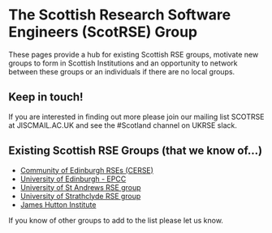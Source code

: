 # The Scottish Research Software Engineers (ScotRSE) Group

These pages provide a hub for existing Scottish RSE groups, motivate new groups to form in Scottish Institutions and an opportunity to network between these groups or an individuals if there are no local groups. 

## Keep in touch!

If you are interested in finding out more please join our mailing list SCOTRSE at JISCMAIL.AC.UK and see the #Scotland channel on UKRSE slack.

## Existing Scottish RSE Groups (that we know of...)

* [Community of Edinburgh RSEs (CERSE)](https://cerse.github.io)
* [University of Edinburgh - EPCC](https://www.epcc.ed.ac.uk)
* [University of St Andrews RSE group](https://rse.cs.st-andrews.ac.uk/)
* [University of Strathclyde RSE group](https://www.strath.ac.uk/science/computerinformationsciences/hackyhour/)
* [James Hutton Institute](https://www.hutton.ac.uk/)

If you know of other groups to add to the list please let us know.
